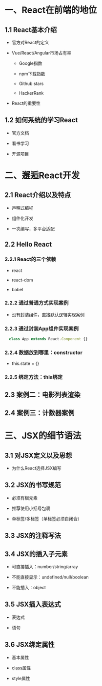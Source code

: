 # 一、React在前端的地位

## 1.1 React基本介绍

  + 官方对React的定义

  + Vue/React/Angular市场占有率

    + Google指数

    + npm下载指数

    + Github stars

    + HackerRank

  + React的重要性

## 1.2 如何系统的学习React

  + 官方文档

  + 看书学习

  + 开源项目

# 二、邂逅React开发

## 2.1 React介绍以及特点

+ 声明式编程

+ 组件化开发

+ 一次编写，多平台适配

## 2.2 Hello React

### 2.2.1 React的三个依赖

+ react

+ react-dom

+ babel

### 2.2.2 通过普通方式实现案例

+ 没有封装组件，直接默认逻辑实现案例

### 2.2.3 通过封装App组件实现案例

```js
  class App extends React.Component {}
```

### 2.2.4 数据放到哪里：constructor

+ this.state = {}

### 2.2.5 绑定方法：this绑定

## 2.3 案例二：电影列表渲染

## 2.4 案例三：计数器案例

# 三、JSX的细节语法

## 3.1 对JSX定义以及思想

+ 为什么React选择JSX编写

## 3.2 JSX的书写规范

+ 必须有根元素

+ 推荐使用小括号包裹

+ 单标签/多标签（单标签必须自闭合）

## 3.3 JSX的注释写法

## 3.4 JSX的插入子元素

+ 可直接插入：number/string/array

+ 不能直接显示：undefined/null/boolean

+ 不能插入：object

## 3.5 JSX插入表达式

+ 表达式

+ 语句

## 3.6 JSX绑定属性

+ 基本属性

+ class属性

+ style属性